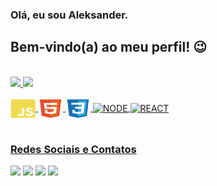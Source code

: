 ### Olá, eu sou Aleksander.
## Bem-vindo(a) ao meu perfil! 😉

<br>

<div>
  <a href="https://github.com/AleksanderRomero">
  <img height="130em" src="https://github-readme-stats-git-masterrstaa-rickstaa.vercel.app/api?username=AleksanderRomero&show_icons=true&theme=react&include_all_commits=true&count_private=true"/>
  <img height="130em" src="https://github-readme-stats-git-masterrstaa-rickstaa.vercel.app/api/top-langs/?username=AleksanderRomero&layout=compact&langs_count=6&theme=react"/>
</div>
<div style="display: inline_block"><br>
  <img align="center" alt="JS" height="30" width="40" src="https://raw.githubusercontent.com/devicons/devicon/master/icons/javascript/javascript-plain.svg">
  <img align="center" alt="HTML" height="30" width="40" src="https://raw.githubusercontent.com/devicons/devicon/master/icons/html5/html5-original.svg">
  <img align="center" alt="CSS" height="30" width="40" src="https://raw.githubusercontent.com/devicons/devicon/master/icons/css3/css3-original.svg">
  <img align="center" alt="NODE" height="30" width="40" src="https://cdn.jsdelivr.net/gh/devicons/devicon/icons/nodejs/nodejs-original.svg">
  <img align="center" alt="REACT" height="30" width="40" src="https://cdn.jsdelivr.net/gh/devicons/devicon/icons/react/react-original.svg">
  
</div><br>

### Redes Sociais e Contatos
 
<div> 
  
  <a href="https://wa.me/5531992278797" target="_blank"><img src="https://img.shields.io/badge/WhatsApp-25D366?style=for-the-badge&logo=whatsapp&logoColor=white" target="_blank"></a>
  <a href="https://instagram.com/alek_romero" target="_blank"><img src="https://img.shields.io/badge/-Instagram-%23E4405F?style=for-the-badge&logo=instagram&logoColor=white" target="_blank"></a>
  <a href="https://www.linkedin.com/in/alekromero/" target="_blank"><img src="https://img.shields.io/badge/-LinkedIn-%230077B5?style=for-the-badge&logo=linkedin&logoColor=white" target="_blank"></a> 
  <a href = "mailto:aleksandercgr@gmail.com"><img src="https://img.shields.io/badge/-Gmail-%23333?style=for-the-badge&logo=gmail&logoColor=white" target="_blank"></a>
</div>

